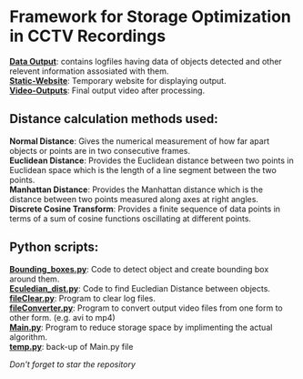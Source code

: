 # Framework for Storage Optimization in CCTV Recordings

**<a href = "https://github.com/satviktiwari/Minor-Project/tree/main/Data-Output">Data Output</a>**: contains logfiles having data of objects detected and other relevent information assosiated with them.<br>
**<a href = "https://github.com/satviktiwari/Minor-Project/tree/main/Static-Website">Static-Website</a>**: Temporary website for displaying output.<br>
**<a href = "https://github.com/satviktiwari/Minor-Project/tree/main/Video-Outputs">Video-Outputs</a>**: Final output video after processing.<br>

## Distance calculation methods used:<br>
**Normal Distance**: Gives the numerical measurement of how far apart objects or points are in two consecutive frames.<br>
**Euclidean Distance**: Provides the Euclidean distance between two points in Euclidean space which is the length of a line segment between the two points.<br>
**Manhattan Distance**: Provides the Manhattan distance which is the distance between two points measured along axes at right angles.<br>
**Discrete Cosine Transform**: Provides a finite sequence of data points in terms of a sum of cosine functions oscillating at different points.<br>


## Python scripts:<br>
**<a href = "https://github.com/satviktiwari/Minor-Project/blob/main/Bounding_boxes.py">Bounding_boxes.py</a>**: Code to detect object and create bounding box around them.<br>
**<a href = "https://github.com/satviktiwari/Minor-Project/blob/main/Euclidean_dist.py">Eculedian_dist.py</a>**: Code to find Eucledian Distance between objects.<br>
**<a href = "https://github.com/satviktiwari/Minor-Project/blob/main/fileClear.py">fileClear.py</a>**: Program to clear log files.<br>
**<a href = "https://github.com/satviktiwari/Minor-Project/blob/main/fileConverter.py">fileConverter.py</a>**: Program to convert output video files from one form to other form. (e.g. avi to mp4)<br>
**<a href = "https://github.com/satviktiwari/Minor-Project/blob/main/Main.py">Main.py</a>**: Program to reduce storage space by implimenting the actual algorithm.<br>
**<a href = "https://github.com/satviktiwari/Minor-Project/blob/main/temp.py">temp.py</a>**: back-up of Main.py file<br>


_Don't forget to star the repository_
